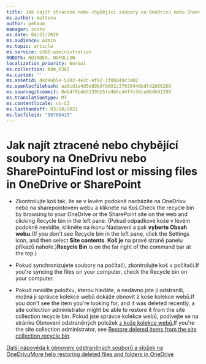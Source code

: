 ```yaml
---
title: Jak najít ztracené nebo chybějící soubory na OneDrivu nebo SharePointu
ms.author: matteva
author: pebaum
manager: scotv
ms.date: 04/21/2020
ms.audience: Admin
ms.topic: article
ms.service: o365-administration
ROBOTS: NOINDEX, NOFOLLOW
localization_priority: Normal
ms.collection: Adm_O365
ms.custom: ''
ms.assetid: d4de6b5e-5102-4e2c-af92-1f8b049c3a02
ms.openlocfilehash: aa0cd1e4d5e89b9fb601c37030440bdfd2b66260
ms.sourcegitcommit: 0eb4f9bde53395b5fd4b5cd4ffc56ca96db91298
ms.translationtype: MT
ms.contentlocale: cs-CZ
ms.lasthandoff: 03/10/2021
ms.locfileid: "50708415"
---
```

# <a name="find-lost-or-missing-files-in-onedrive-or-sharepoint"></a><span data-ttu-id="688e5-102">Jak najít ztracené nebo chybějící soubory na OneDrivu nebo SharePointu</span><span class="sxs-lookup"><span data-stu-id="688e5-102">Find lost or missing files in OneDrive or SharePoint</span></span>

- <span data-ttu-id="688e5-103">Zkontrolujte koš tak, že se v levém podokně nacházíte na OneDrivu nebo na sharepointovém webu a kliknete na Koš.</span><span class="sxs-lookup"><span data-stu-id="688e5-103">Check the recycle bin by browsing to your OneDrive or the SharePoint site on the web and clicking Recycle bin in the left pane.</span></span> <span data-ttu-id="688e5-104">(Pokud odpadkové koše v levém podokně nevidíte, klikněte na ikonu Nastavení a pak **vyberte Obsah webu.**</span><span class="sxs-lookup"><span data-stu-id="688e5-104">(If you don't see Recycle bin in the left pane, click the Settings icon, and then select **Site contents**.</span></span> <span data-ttu-id="688e5-105">**Koš je** na pravé straně panelu příkazů nahoře.)</span><span class="sxs-lookup"><span data-stu-id="688e5-105">**Recycle Bin** is on the far right of the command bar at the top.)</span></span> 
    
- <span data-ttu-id="688e5-106">Pokud synchronizujete soubory na počítači, zkontrolujte koš v počítači.</span><span class="sxs-lookup"><span data-stu-id="688e5-106">If you're syncing the files on your computer, check the Recycle bin on your computer.</span></span> 
    
- <span data-ttu-id="688e5-107">Pokud nevidíte položku, kterou hledáte, a nedávno jste ji odstranili, možná ji správce kolekce webů dokáže obnovit z koše kolekce webů.</span><span class="sxs-lookup"><span data-stu-id="688e5-107">If you don't see the item you're looking for, and it was deleted recently, a site collection administrator might be able to restore it from the site collection recycle bin.</span></span> <span data-ttu-id="688e5-108">Pokud jste správce kolekce webů, podívejte se na stránku Obnovení odstraněných položek [z koše kolekce webů.](https://support.microsoft.com/office/restore-items-in-the-recycle-bin-that-were-deleted-from-sharepoint-or-teams-6df466b6-55f2-4898-8d6e-c0dff851a0be)</span><span class="sxs-lookup"><span data-stu-id="688e5-108">If you're the site collection administrator, see [Restore deleted items from the site collection recycle bin](https://support.microsoft.com/office/restore-items-in-the-recycle-bin-that-were-deleted-from-sharepoint-or-teams-6df466b6-55f2-4898-8d6e-c0dff851a0be).</span></span>
    
[<span data-ttu-id="688e5-109">Další nápověda k obnovení odstraněných souborů a složek na OneDrivu</span><span class="sxs-lookup"><span data-stu-id="688e5-109">More help restoring deleted files and folders in OneDrive</span></span>](https://go.microsoft.com/fwlink/?linkid=872872)
  

